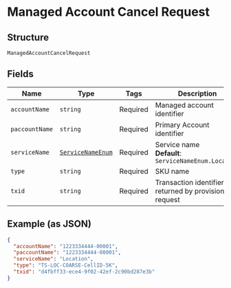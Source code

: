 
# Managed Account Cancel Request

## Structure

`ManagedAccountCancelRequest`

## Fields

| Name | Type | Tags | Description |
|  --- | --- | --- | --- |
| `accountName` | `string` | Required | Managed account identifier |
| `paccountName` | `string` | Required | Primary Account identifier |
| `serviceName` | [`ServiceNameEnum`](../../doc/models/service-name-enum.md) | Required | Service name<br>**Default**: `ServiceNameEnum.Location` |
| `type` | `string` | Required | SKU name |
| `txid` | `string` | Required | Transaction identifier returned by provision request |

## Example (as JSON)

```json
{
  "accountName": "1223334444-00001",
  "paccountName": "1223334444-00001",
  "serviceName": "Location",
  "type": "TS-LOC-COARSE-CellID-5K",
  "txid": "d4fbff33-ece4-9f02-42ef-2c90bd287e3b"
}
```

